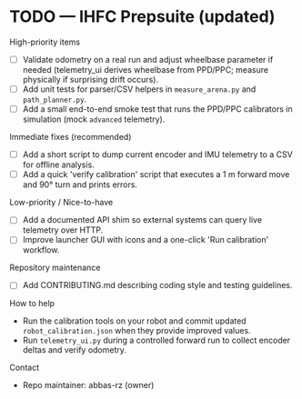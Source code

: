 # TODO — IHFC Prepsuite (updated)

High-priority items
- [ ] Validate odometry on a real run and adjust wheelbase parameter if needed (telemetry_ui derives wheelbase from PPD/PPC; measure physically if surprising drift occurs).
- [ ] Add unit tests for parser/CSV helpers in `measure_arena.py` and `path_planner.py`.
- [ ] Add a small end-to-end smoke test that runs the PPD/PPC calibrators in simulation (mock `advanced` telemetry).

Immediate fixes (recommended)
- [ ] Add a short script to dump current encoder and IMU telemetry to a CSV for offline analysis.
- [ ] Add a quick 'verify calibration' script that executes a 1 m forward move and 90° turn and prints errors.

Low-priority / Nice-to-have
- [ ] Add a documented API shim so external systems can query live telemetry over HTTP.
- [ ] Improve launcher GUI with icons and a one-click 'Run calibration' workflow.

Repository maintenance
- [ ] Add CONTRIBUTING.md describing coding style and testing guidelines.

How to help
- Run the calibration tools on your robot and commit updated `robot_calibration.json` when they provide improved values.
- Run `telemetry_ui.py` during a controlled forward run to collect encoder deltas and verify odometry.

Contact
- Repo maintainer: abbas-rz (owner)
